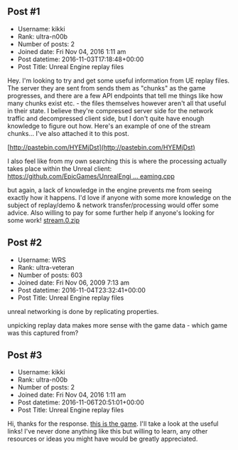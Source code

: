 ## Post #1
- Username: kikki
- Rank: ultra-n00b
- Number of posts: 2
- Joined date: Fri Nov 04, 2016 1:11 am
- Post datetime: 2016-11-03T17:18:48+00:00
- Post Title: Unreal Engine replay files

Hey. I'm looking to try and get some useful information from UE replay files. The server they are sent from sends them as "chunks" as the game progresses, and there are a few API endpoints that tell me things like how many chunks exist etc. - the files themselves however aren't all that useful in their state. I believe they're compressed server side for the network traffic and decompressed client side, but I don't quite have enough knowledge to figure out how. Here's an example of one of the stream chunks... I've also attached it to this post.

[http://pastebin.com/HYEMjDst](http://pastebin.com/HYEMjDst)

I also feel like from my own searching this is where the processing actually takes place within the Unreal client:
[https://github.com/EpicGames/UnrealEngi ... eaming.cpp](https://github.com/EpicGames/UnrealEngine/blob/release/Engine/Source/Runtime/NetworkReplayStreaming/InMemoryNetworkReplayStreaming/Private/InMemoryNetworkReplayStreaming.cpp)

but again, a lack of knowledge in the engine prevents me from seeing exactly how it happens. I'd love if anyone with some more knowledge on the subject of replay/demo & network transfer/processing would offer some advice. Also willing to pay for some further help if anyone's looking for some work!
[stream.0.zip](https://xentaxbackup.github.io/file/11867_stream.0.zip)
## Post #2
- Username: WRS
- Rank: ultra-veteran
- Number of posts: 603
- Joined date: Fri Nov 06, 2009 7:13 am
- Post datetime: 2016-11-04T23:32:41+00:00
- Post Title: Unreal Engine replay files

unreal networking is done by replicating properties.

unpicking replay data makes more sense with the game data - which game was this captured from?
## Post #3
- Username: kikki
- Rank: ultra-n00b
- Number of posts: 2
- Joined date: Fri Nov 04, 2016 1:11 am
- Post datetime: 2016-11-06T20:51:01+00:00
- Post Title: Unreal Engine replay files

Hi, thanks for the response. [this is the game](http://epicgames.com/paragon). I'll take a look at the useful links! I've never done anything like this but willing to learn, any other resources or ideas you might have would be greatly appreciated.
